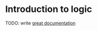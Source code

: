 # Introduction to logic

TODO: write [great documentation](http://jacobian.org/writing/great-documentation/what-to-write/)
